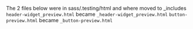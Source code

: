 The 2 files below were in sass/.testing/html and where moved to _includes
`header-widget_preview.html` became `_header-widget_preview.html`
`button-preview.html` became `_button-preview.html`
